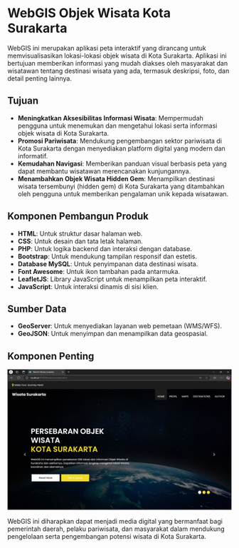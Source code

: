 # WebGIS Objek Wisata Kota Surakarta

WebGIS ini merupakan aplikasi peta interaktif yang dirancang untuk memvisualisasikan lokasi-lokasi objek wisata di Kota Surakarta. Aplikasi ini bertujuan memberikan informasi yang mudah diakses oleh masyarakat dan wisatawan tentang destinasi wisata yang ada, termasuk deskripsi, foto, dan detail penting lainnya.

## Tujuan
- **Meningkatkan Aksesibilitas Informasi Wisata**: Mempermudah pengguna untuk menemukan dan mengetahui lokasi serta informasi objek wisata di Kota Surakarta.
- **Promosi Pariwisata**: Mendukung pengembangan sektor pariwisata di Kota Surakarta dengan menyediakan platform digital yang modern dan informatif.
- **Kemudahan Navigasi**: Memberikan panduan visual berbasis peta yang dapat membantu wisatawan merencanakan kunjungannya.
- **Menambahkan Objek Wisata Hidden Gem**: Menampilkan destinasi wisata tersembunyi (hidden gem) di Kota Surakarta yang ditambahkan oleh pengguna untuk memberikan pengalaman unik kepada wisatawan.

## Komponen Pembangun Produk
- **HTML**: Untuk struktur dasar halaman web.
- **CSS**: Untuk desain dan tata letak halaman.
- **PHP**: Untuk logika backend dan interaksi dengan database.
- **Bootstrap**: Untuk mendukung tampilan responsif dan estetis.
- **Database MySQL**: Untuk penyimpanan data destinasi wisata.
- **Font Awesome**: Untuk ikon tambahan pada antarmuka.
- **LeafletJS**: Library JavaScript untuk menampilkan peta interaktif.
- **JavaScript**: Untuk interaksi dinamis di sisi klien.

## Sumber Data
- **GeoServer**: Untuk menyediakan layanan web pemetaan (WMS/WFS).
- **GeoJSON**: Untuk menyimpan dan menampilkan data geospasial.

## Komponen Penting
![Halaman Utama](fitur/landing.png)


WebGIS ini diharapkan dapat menjadi media digital yang bermanfaat bagi pemerintah daerah, pelaku pariwisata, dan masyarakat dalam mendukung pengelolaan serta pengembangan potensi wisata di Kota Surakarta.
